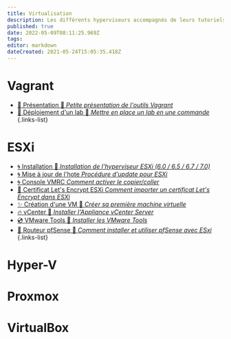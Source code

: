 ```yaml
---
title: Virtualisation
description: Les différents hyperviseurs accompagnés de leurs tutoriels !
published: true
date: 2022-05-09T08:11:25.969Z
tags: 
editor: markdown
dateCreated: 2021-05-24T15:05:35.418Z
---
```


# Vagrant
- [💠 Présentation 🚧 *Petite présentation de l'outils Vagrant*](/Virtualisation/Vagrant/Présentation)
- [💠 Déploiement d'un lab 🚧 *Mettre en place un lab en une commande*](/Virtualisation/Vagrant/lab-1)
{.links-list}

# ESXi
- [🌀 Installation 🚧 *Installation de l'hyperviseur ESXi (6.0 / 6.5 / 6.7 / 7.0)*](/Virtualisation/VMware-ESXi/Installation)
- [🌀 Mise à jour de l'hote *Procédure d'update pour ESXi*](/Virtualisation/VMware-ESXi/Mise-a-jour)
- [🌀 Console VMRC *Comment activer le copier/coller*](/Virtualisation/VMware-ESXi/console-vmrc-copier-coller)
- [📜 Certificat Let's Encrypt ESXi *Comment importer un certificat Let's Encrypt dans ESXi*](/Virtualisation/VMware-ESXi/Certificat-LetsEncrypt)
- [✨ Création d'une VM 🚧 *Créer sa première machine virtuelle*](/Virtualisation/VMware-ESXi/Création-VM)
- [🔥 vCenter 🚧 *Installer l'Appliance vCenter Server*](/Virtualisation/VMware-ESXi/vCenter)
- [💿 VMware Tools 🚧 *Installer les VMware Tools*](/Virtualisation/VMware-ESXi/VMware-Tools)
- [💠 Routeur pfSense 🚧 *Comment installer et utiliser pfSense avec ESxi*](/Virtualisation/VMware-ESXi/pfSense)
{.links-list}

# Hyper-V

# Proxmox

# VirtualBox